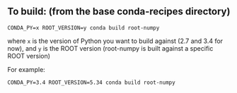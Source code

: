 
To build: (from the base conda-recipes directory)
---------------
```
CONDA_PY=x ROOT_VERSION=y conda build root-numpy
```

where ```x``` is the version of Python you want to build against (2.7 and 3.4 for now), and ```y``` is the ROOT version (root-numpy is built against
a specific ROOT version)

For example:
```
CONDA_PY=3.4 ROOT_VERSION=5.34 conda build root-numpy
```
